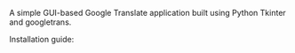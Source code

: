 A simple GUI-based Google Translate application built using Python Tkinter and googletrans.

Installation guide:
